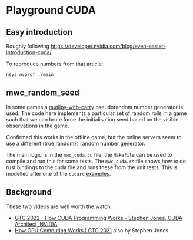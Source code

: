# Playground CUDA

## Easy introduction

Roughly following https://developer.nvidia.com/blog/even-easier-introduction-cuda/

To reproduce numbers from that article:
```
nsys nvprof ./main
```

## mwc_random_seed

In some games a [mutlipy-with-carry](https://en.wikipedia.org/wiki/Multiply-with-carry_pseudorandom_number_generator) pseudorandom number generator is used. The code here implements a particular set of random rolls in a game such that we can brute force the initialisation seed based on the visible observations in the game.

Confirmed this works in the offline game, but the online servers seem to use a different (true random?) random number generator.

The main logic is in the `mwc_cuda.cu` file, the `Makefile` can be used to compile and run this for some tests. The `mwc_cuda.rs` file shows how to do rust bindings to the cuda file and runs these from the unit tests. This is modelled after one of the `cudarc` [examples](https://github.com/coreylowman/cudarc/tree/d7ac2b481cb637f7a73f2520ff2d12809285133f/examples/07-build-workflow).

## Background

These two videos are well worth the watch:
- [GTC 2022 - How CUDA Programming Works - Stephen Jones, CUDA Architect, NVIDIA](https://www.youtube.com/watch?v=QQceTDjA4f4)
- [How GPU Computing Works | GTC 2021](https://www.youtube.com/watch?v=3l10o0DYJXg) also by Stephen Jones

